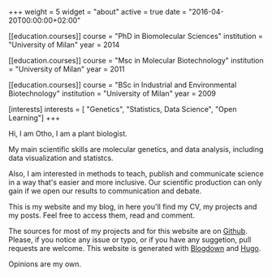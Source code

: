 +++
weight = 5
widget = "about"
active = true
date = "2016-04-20T00:00:00+02:00"

[[education.courses]]
    course = "PhD in Biomolecular Sciences"
    institution = "University of Milan"
    year = 2014

[[education.courses]]
    course = "Msc in Molecular Biotechnology"
    institution = "University of Milan"
    year = 2011
    
[[education.courses]]
    course = "BSc in Industrial and Environmental Biotechnology"
    institution = "University of Milan"
    year = 2009

[interests]
  interests = [
  "Genetics",
  "Statistics, Data Science",
  "Open Learning"]
+++

Hi, I am Otho, I am a plant biologist.

My main scientific skills are molecular genetics, and data analysis, including data visualization and statistcs.

Also, I am interested in methods to teach, publish and communicate science in a way that's easier and more inclusive. Our scientific production can only gain if we open our results to communication and debate.

This is my website and my blog, in here you'll find my CV, my projects and my posts. Feel free to access them, read and comment.

The sources for most of my projects and for this website are on [Github](https://github.com/othomantegazza). Please, if you notice any issue or typo, or if you have any suggetion, pull requests are welcome.  This website is generated with [Blogdown](https://bookdown.org/yihui/blogdown/) and [Hugo](http://gohugo.io/).

Opinions are my own.


